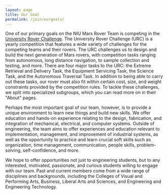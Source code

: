 ```yaml
---
layout: page 
title: Our Goal
permalink: /join/ourgoals/
---
```


<!-- Happy team pic? -->

One of our primary goals on the NIU Mars Rover Team is competing in the [University Rover Challenge](http://urc.marssociety.org/). The University Rover Challenge (URC) is a yearly competition that features a wide variety of challenges for the competing teams and their rovers. The URC challenges us to design and build the next generation of Mars rovers, with competition tasks ranging from autonomous, long distance navigation, to sample collection and testing, and more. There are four major tasks to the URC: the Extreme Retrieval and Delivery Task, the Equipment Servicing Task, the Science Task, and the Autonomous Traversal Task. 
In addition to being able to carry out these tasks, our rover must also fit within certain cost, size, and weight constraints provided by the competition rules. To tackle these challenges, we split into specialized subgroups, which you can read more on in their "About" pages. 

Perhaps the most important goal of our team, however, is to provide a unique environment to learn new things and build new skills. We offer education and hands-on experience relating to the design, fabrication, and integration of mechanical, electrical, and computer systems. 
Outside of engineering, the team aims to offer experiences and education relevant to implementation, management, and improvement of industrial systems, as well as the opportunity to practice and learn crucial soft skills such as organization, time management, communication, people skills, problem-solving, self-confidence, and more. 

We hope to offer opportunities not just to engineering students, but to any interested, motivated, passionate, and curious students willing to engage with our team. Past and current members come from a wide range of disciplines and backgrounds, including the Colleges of Visual and Performing Arts, Business, Liberal Arts and Sciences, and Engineering and Engineering Technology.

